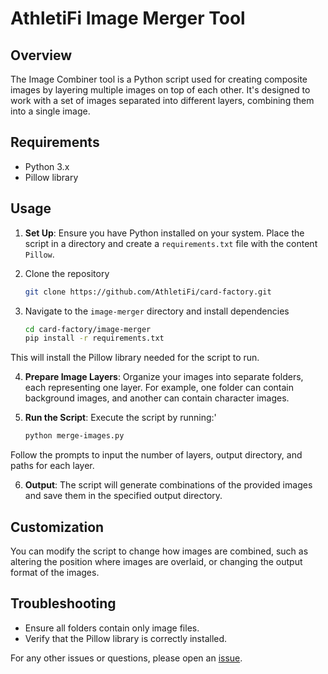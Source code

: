 # AthletiFi Image Merger Tool

## Overview

The Image Combiner tool is a Python script used for creating composite images by layering multiple images on top of each other. It's designed to work with a set of images separated into different layers, combining them into a single image.

## Requirements

- Python 3.x
- Pillow library

## Usage

1. **Set Up**: Ensure you have Python installed on your system. Place the script in a directory and create a `requirements.txt` file with the content `Pillow`.

2. Clone the repository

   ```sh
   git clone https://github.com/AthletiFi/card-factory.git
   ```

3. Navigate to the `image-merger` directory and install dependencies

   ```sh
   cd card-factory/image-merger
   pip install -r requirements.txt
   ```

This will install the Pillow library needed for the script to run.

4. **Prepare Image Layers**: Organize your images into separate folders, each representing one layer. For example, one folder can contain background images, and another can contain character images.

5. **Run the Script**: Execute the script by running:'

   ```sh
   python merge-images.py
   ```

Follow the prompts to input the number of layers, output directory, and paths for each layer.

6. **Output**: The script will generate combinations of the provided images and save them in the specified output directory.

## Customization

You can modify the script to change how images are combined, such as altering the position where images are overlaid, or changing the output format of the images.

## Troubleshooting

- Ensure all folders contain only image files.
- Verify that the Pillow library is correctly installed.

For any other issues or questions, please open an [issue](https://github.com/AthletiFi/card-factory/issues).
